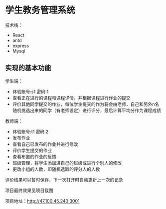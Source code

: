 # 学生教务管理系统 

技术栈：
- React
- antd
- express
- Mysql

## 实现的基本功能

学生端：
- 体验账号:s1 密码:1
- 查看正在进行的课程和课程详情，并根据课程进行作业的提交
- 评价其他同学提交的作业，每位学生提交的作为将会由老师，自己和另外n名随机挑选出来的同学（有老师设定）进行评分，最后计算平均分作为课程成绩

教师端：
- 体验账号:t1 密码:2
- 发布作业
- 查看自己已发布的作业并进行修改
- 评价学生提交的作业
- 查看布置的作业的反馈
- 班级管理，将学生添加进自己的班级或进行个别人的修改
- 更改小组的人数，即随机选取的评分人的人数

评价结果可以暂时保存，下一次打开时自动更新上一次的记录

项目最终效果见项目截图

项目地址：http://47.100.45.240:3001
